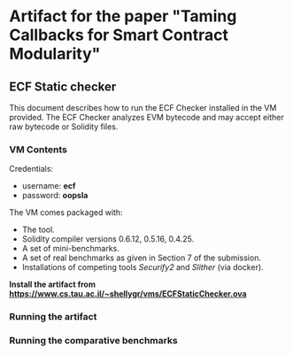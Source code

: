 ﻿# Artifact for the paper "Taming Callbacks for Smart Contract Modularity"

## ECF Static checker
This document describes how to run the ECF Checker installed in the VM provided.
The ECF Checker analyzes EVM bytecode and may accept either raw bytecode or Solidity files.

### VM Contents

Credentials:
- username: **ecf**
- password: **oopsla**


The VM comes packaged with:

- The tool. 
- Solidity compiler versions 0.6.12, 0.5.16, 0.4.25.
- A set of mini-benchmarks.
- A set of real benchmarks as given in Section 7 of the submission.
- Installations of competing tools _Securify2_ and _Slither_ (via docker).


**Install the artifact from https://www.cs.tau.ac.il/~shellygr/vms/ECFStaticChecker.ova**

### Running the artifact


### Running the comparative benchmarks
